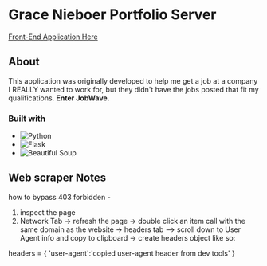 # Grace Nieboer Portfolio Server
[Front-End Application Here](https://github.com/gnieb/jobwave)
## About
This application was originally developed to help me get a job at a company I REALLY wanted to work for, but they didn't have the jobs posted that fit my qualifications. 
**Enter JobWave.**

### Built with
* ![Python](https://img.shields.io/badge/python-3670A0?style=for-the-badge&logo=python&logoColor=ffdd54) 
* ![Flask](https://img.shields.io/badge/flask-%23000.svg?style=for-the-badge&logo=flask&logoColor=white) 
* ![Beautiful Soup](https://img.shields.io/badge/beautiful_soup-%23121011.svg?style=for-the-badge&logo=data:python/svg?&color=ff69b4)


## Web scraper Notes

how to bypass 403 forbidden - 
1. inspect the page
2. Network Tab -> refresh the page -> double click an item call with the same domain as the website -> headers tab --> scroll down to User Agent info and copy to clipboard -> create headers object like so:

headers = {
    'user-agent':'copied user-agent header from dev tools'
}

